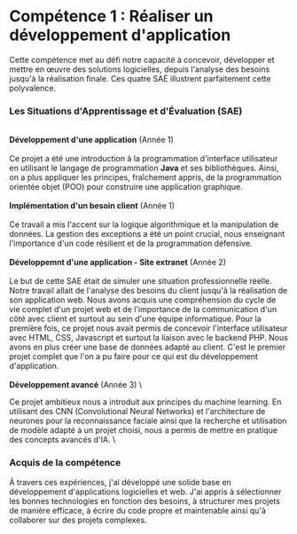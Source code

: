 # Compétence 1 : Réaliser un développement d'application

Cette compétence met au défi notre capacité à concevoir, développer et mettre en œuvre des solutions logicielles, depuis l'analyse des besoins jusqu'à la réalisation finale. Ces quatre SAÉ illustrent parfaitement cette polyvalence.

### Les Situations d'Apprentissage et d'Évaluation (SAE)
\
**Développement d'une application** (Année 1) \
\
Ce projet a été une introduction à la programmation d'interface utilisateur en utilisant le langage de programmation **Java** et ses bibliothèques. Ainsi, on a plus appliquer les principes, fraîchement appris, de la programmation orientée objet (POO) pour construire une application graphique.
\
\
**Implémentation d'un besoin client** (Année 1) \
\
Ce travail a mis l'accent sur la logique algorithmique et la manipulation de données. La gestion des exceptions a été un point crucial, nous enseignant l'importance d'un code résilient et de la programmation défensive. \
\
**Développemnt d'une application - Site extranet** (Année 2) \
\
Le but de cette SAE était de simuler une situation professionnelle réelle. Notre travail allait de l'analyse des besoins du client jusqu'à la réalisation de son application web. Nous avons acquis une compréhension du cycle de vie complet d'un projet web et de l'importance de la communication d'un côté avec client et surtout au sein d'une équipe informatique. Pour la première fois, ce projet nous avait permis de concevoir l'interface utilisateur avec HTML, CSS, Javascript et surtout la liaison avec le backend PHP. Nous avons en plus créer une base de données adapté au client. C'est le premier projet complet que l'on a pu faire pour ce qui est du développement d'application. \
\
**Développement avancé** (Année 3) \

Ce projet ambitieux nous a introduit aux principes du machine learning. En utilisant des CNN (Convolutional Neural Networks) et l'architecture de neurones pour la reconnaissance faciale ainsi que la recherche et utilisation de modèle adapté à un projet choisi, nous a permis de mettre en pratique des concepts avancés d'IA. \

### Acquis de la compétence 
À travers ces expériences, j'ai développé une solide base en développement d'applications logicielles et web. J'ai appris à sélectionner les bonnes technologies en fonction des besoins, à structurer mes projets de manière efficace, à écrire du code propre et maintenable ainsi qu'à collaborer sur des projets complexes.
